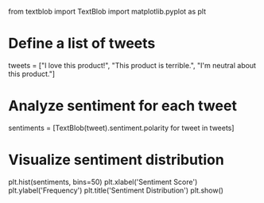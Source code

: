 from textblob import TextBlob
import matplotlib.pyplot as plt

# Define a list of tweets
tweets = ["I love this product!", "This product is terrible.", "I'm neutral about this product."]

# Analyze sentiment for each tweet
sentiments = [TextBlob(tweet).sentiment.polarity for tweet in tweets]

# Visualize sentiment distribution
plt.hist(sentiments, bins=50)
plt.xlabel('Sentiment Score')
plt.ylabel('Frequency')
plt.title('Sentiment Distribution')
plt.show()
